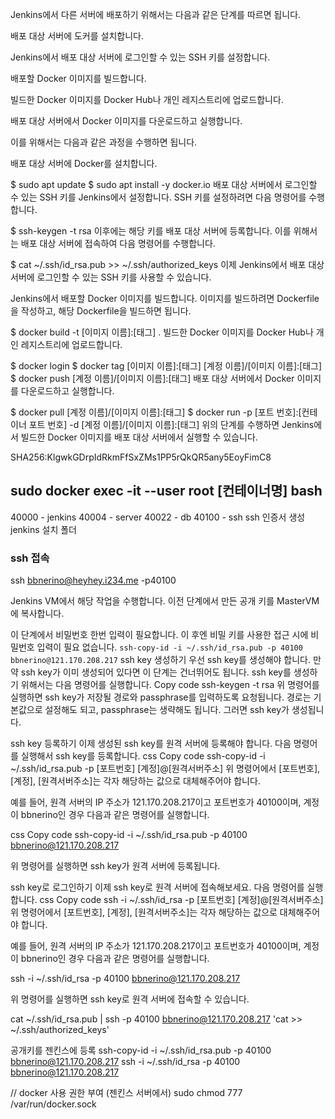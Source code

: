 Jenkins에서 다른 서버에 배포하기 위해서는 다음과 같은 단계를 따르면 됩니다.

배포 대상 서버에 도커를 설치합니다.

Jenkins에서 배포 대상 서버에 로그인할 수 있는 SSH 키를 설정합니다.

배포할 Docker 이미지를 빌드합니다.

빌드한 Docker 이미지를 Docker Hub나 개인 레지스트리에 업로드합니다.

배포 대상 서버에서 Docker 이미지를 다운로드하고 실행합니다.

이를 위해서는 다음과 같은 과정을 수행하면 됩니다.

배포 대상 서버에 Docker를 설치합니다.

$ sudo apt update
$ sudo apt install -y docker.io
배포 대상 서버에서 로그인할 수 있는 SSH 키를 Jenkins에서 설정합니다. SSH 키를 설정하려면 다음 명령어를 수행합니다.

$ ssh-keygen -t rsa
이후에는 해당 키를 배포 대상 서버에 등록합니다. 이를 위해서는 배포 대상 서버에 접속하여 다음 명령어를 수행합니다.

$ cat ~/.ssh/id_rsa.pub >> ~/.ssh/authorized_keys
이제 Jenkins에서 배포 대상 서버에 로그인할 수 있는 SSH 키를 사용할 수 있습니다.

Jenkins에서 배포할 Docker 이미지를 빌드합니다. 이미지를 빌드하려면 Dockerfile을 작성하고, 해당 Dockerfile을 빌드하면 됩니다.

$ docker build -t [이미지 이름]:[태그] .
빌드한 Docker 이미지를 Docker Hub나 개인 레지스트리에 업로드합니다.

$ docker login
$ docker tag [이미지 이름]:[태그] [계정 이름]/[이미지 이름]:[태그]
$ docker push [계정 이름]/[이미지 이름]:[태그]
배포 대상 서버에서 Docker 이미지를 다운로드하고 실행합니다.

$ docker pull [계정 이름]/[이미지 이름]:[태그]
$ docker run -p [포트 번호]:[컨테이너 포트 번호] -d [계정 이름]/[이미지 이름]:[태그]
위의 단계를 수행하면 Jenkins에서 빌드한 Docker 이미지를 배포 대상 서버에서 실행할 수 있습니다.

SHA256:KlgwkGDrpIdRkmFfSxZMs1PP5rQkQR5any5EoyFimC8

sudo docker exec -it --user root [컨테이너명] bash
---------------
40000 - jenkins
40004 - server
40022 - db
40100 - ssh
ssh 인증서 생성 
jenkins 설치 폴더 

### ssh 접속
ssh bbnerino@heyhey.i234.me -p40100

Jenkins VM에서 해당 작업을 수행합니다. 이전 단계에서 만든 공개 키를 MasterVM에 복사합니다.

이 단계에서 비밀번호 한번 입력이 필요합니다.
이 후엔 비밀 키를 사용한 접근 시에 비밀번호 입력이 필요 없습니다.
`ssh-copy-id -i ~/.ssh/id_rsa.pub -p 40100 bbnerino@121.170.208.217`
ssh key 생성하기
우선 ssh key를 생성해야 합니다. 만약 ssh key가 이미 생성되어 있다면 이 단계는 건너뛰어도 됩니다. ssh key를 생성하기 위해서는 다음 명령어를 실행합니다.
Copy code
ssh-keygen -t rsa
위 명령어를 실행하면 ssh key가 저장될 경로와 passphrase를 입력하도록 요청됩니다. 경로는 기본값으로 설정해도 되고, passphrase는 생략해도 됩니다. 그러면 ssh key가 생성됩니다.

ssh key 등록하기
이제 생성된 ssh key를 원격 서버에 등록해야 합니다. 다음 명령어를 실행해서 ssh key를 등록합니다.
css
Copy code
ssh-copy-id -i ~/.ssh/id_rsa.pub -p [포트번호] [계정]@[원격서버주소]
위 명령어에서 [포트번호], [계정], [원격서버주소]는 각자 해당하는 값으로 대체해주어야 합니다.

예를 들어, 원격 서버의 IP 주소가 121.170.208.217이고 포트번호가 40100이며, 계정이 bbnerino인 경우 다음과 같은 명령어를 실행합니다.

css
Copy code
ssh-copy-id -i ~/.ssh/id_rsa.pub -p 40100 bbnerino@121.170.208.217



위 명령어를 실행하면 ssh key가 원격 서버에 등록됩니다.

ssh key로 로그인하기
이제 ssh key로 원격 서버에 접속해보세요. 다음 명령어를 실행합니다.
css
Copy code
ssh -i ~/.ssh/id_rsa -p [포트번호] [계정]@[원격서버주소]
위 명령어에서 [포트번호], [계정], [원격서버주소]는 각자 해당하는 값으로 대체해주어야 합니다.

예를 들어, 원격 서버의 IP 주소가 121.170.208.217이고 포트번호가 40100이며, 계정이 bbnerino인 경우 다음과 같은 명령어를 실행합니다.


ssh -i ~/.ssh/id_rsa -p 40100 bbnerino@121.170.208.217

위 명령어를 실행하면 ssh key로 원격 서버에 접속할 수 있습니다.

cat ~/.ssh/id_rsa.pub | ssh -p 40100 bbnerino@121.170.208.217 'cat >> ~/.ssh/authorized_keys'

공개키를 젠킨스에 등록
ssh-copy-id -i ~/.ssh/id_rsa.pub -p 40100 bbnerino@121.170.208.217
ssh -i ~/.ssh/id_rsa -p 40100 bbnerino@121.170.208.217

//  docker 사용 권한 부여 (젠킨스 서버에서) 
sudo chmod 777 /var/run/docker.sock
